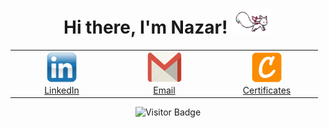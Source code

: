 <!-- Header -->
<h1 align="center">Hi there, I'm Nazar! <img height="40" width="65" src="assets/kyubey.gif" alt="Icon" /></h1>

<!-- Connect with Me -->
<div align="center">
  <table>
    <tr>
      <td align="center" width="150">
        <a href="https://linkedin.com/in/nazar-meredov-4b0872317" target="_blank">
          <img src="assets/linkedin.png" alt="LinkedIn" width="50" height="50"/>
          <br>
          LinkedIn
        </a>
      </td>
      <td align="center" width="150">
        <a href="mailto:meredovnasar@gmail.com" target="_blank">
          <img src="assets/gmail.png" alt="Gmail" width="55" height="50"/>
          <br>
          Email
        </a>
      </td>
      <td align="center" width="150">
        <a href="https://www.credly.com/users/faustyyn" target="_blank">
          <img src="assets/credly.png" alt="Credly" width="50" height="50"/>
          <br>
          Certificates
        </a>
      </td>
    </tr>
  </table>
</div>

<!-- Visitor Counter -->
<p align="center">
  <img src="https://visitor-badge.laobi.icu/badge?page_id=faustynn.faustynn" alt="Visitor Badge" />
</p>
